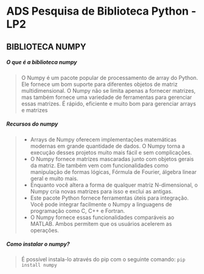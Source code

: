 # ADS Pesquisa de Biblioteca Python - LP2

## BIBLIOTECA NUMPY

##### O que é a biblioteca numpy
> O Numpy é um pacote popular de processamento de array do Python. Ele fornece um bom suporte para diferentes objetos de matriz multidimensional. O Numpy não se limita apenas a fornecer matrizes, mas também fornece uma variedade de ferramentas para gerenciar essas matrizes. É rápido, eficiente e muito bom para gerenciar arrays e matrizes

##### Recursos do numpy
> - Arrays de Numpy oferecem implementações matemáticas modernas em grande quantidade de dados. O Numpy torna a execução desses projetos muito mais fácil e sem complicações.
>  - O Numpy fornece matrizes mascaradas junto com objetos gerais da matriz. Ele também vem com funcionalidades como manipulação de formas lógicas, Fórmula de Fourier, álgebra linear geral e muito mais.
>  - Enquanto você altera a forma de qualquer matriz N-dimensional, o Numpy cria novas matrizes para isso e exclui as antigas.
>  - Este pacote Python fornece ferramentas úteis para integração. Você pode integrar facilmente o Numpy a linguagens de programação como C, C++ e Fortran.
>  - O Numpy fornece essas funcionalidades comparáveis ao MATLAB. Ambos permitem que os usuários acelerem as operações.

##### Como instalar o numpy?
> É possível instala-lo através do pip com o seguinte comando:
> ```pip install numpy```
